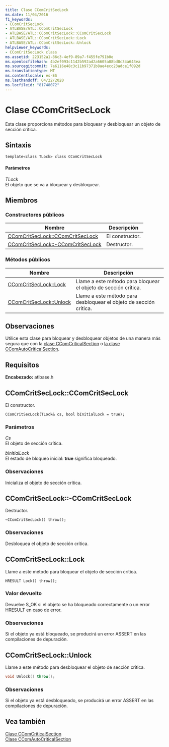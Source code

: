 ```yaml
---
title: Clase CComCritSecLock
ms.date: 11/04/2016
f1_keywords:
- CComCritSecLock
- ATLBASE/ATL::CComCritSecLock
- ATLBASE/ATL::CComCritSecLock::CComCritSecLock
- ATLBASE/ATL::CComCritSecLock::Lock
- ATLBASE/ATL::CComCritSecLock::Unlock
helpviewer_keywords:
- CComCritSecLock class
ms.assetid: 223152a1-86c3-4ef9-89a7-f455fe791b0e
ms.openlocfilehash: 4b2ef093c1142b592ad2a6605a08bd8c34a643ea
ms.sourcegitcommit: 7a6116e48c3c11b97371b8ae4ecc23adce1f092d
ms.translationtype: MT
ms.contentlocale: es-ES
ms.lasthandoff: 04/22/2020
ms.locfileid: "81748072"
---
```

# <a name="ccomcritseclock-class"></a>Clase CComCritSecLock

Esta clase proporciona métodos para bloquear y desbloquear un objeto de sección crítica.

## <a name="syntax"></a>Sintaxis

```
template<class TLock> class CComCritSecLock
```

#### <a name="parameters"></a>Parámetros

*TLock*<br/>
El objeto que se va a bloquear y desbloquear.

## <a name="members"></a>Miembros

### <a name="public-constructors"></a>Constructores públicos

|Nombre|Descripción|
|----------|-----------------|
|[CComCritSecLock::CComCritSecLock](#ctor)|El constructor.|
|[CComCritSecLock::-CComCritSecLock](#dtor)|Destructor.|

### <a name="public-methods"></a>Métodos públicos

|Nombre|Descripción|
|----------|-----------------|
|[CComCritSecLock::Lock](#lock)|Llame a este método para bloquear el objeto de sección crítica.|
|[CComCritSecLock::Unlock](#unlock)|Llame a este método para desbloquear el objeto de sección crítica.|

## <a name="remarks"></a>Observaciones

Utilice esta clase para bloquear y desbloquear objetos de una manera más segura que con la [clase CComCriticalSection](../../atl/reference/ccomcriticalsection-class.md) o [la clase CComAutoCriticalSection](../../atl/reference/ccomautocriticalsection-class.md).

## <a name="requirements"></a>Requisitos

**Encabezado:** atlbase.h

## <a name="ccomcritseclockccomcritseclock"></a><a name="ctor"></a>CComCritSecLock::CComCritSecLock

El constructor.

```
CComCritSecLock(TLock& cs, bool bInitialLock = true);
```

### <a name="parameters"></a>Parámetros

*Cs*<br/>
El objeto de sección crítica.

*bInitialLock*<br/>
El estado de bloqueo inicial: **true** significa bloqueado.

### <a name="remarks"></a>Observaciones

Inicializa el objeto de sección crítica.

## <a name="ccomcritseclockccomcritseclock"></a><a name="dtor"></a>CComCritSecLock::-CComCritSecLock

Destructor.

```
~CComCritSecLock() throw();
```

### <a name="remarks"></a>Observaciones

Desbloquea el objeto de sección crítica.

## <a name="ccomcritseclocklock"></a><a name="lock"></a>CComCritSecLock::Lock

Llame a este método para bloquear el objeto de sección crítica.

```
HRESULT Lock() throw();
```

### <a name="return-value"></a>Valor devuelto

Devuelve S_OK si el objeto se ha bloqueado correctamente o un error HRESULT en caso de error.

### <a name="remarks"></a>Observaciones

Si el objeto ya está bloqueado, se producirá un error ASSERT en las compilaciones de depuración.

## <a name="ccomcritseclockunlock"></a><a name="unlock"></a>CComCritSecLock::Unlock

Llame a este método para desbloquear el objeto de sección crítica.

```cpp
void Unlock() throw();
```

### <a name="remarks"></a>Observaciones

Si el objeto ya está desbloqueado, se producirá un error ASSERT en las compilaciones de depuración.

## <a name="see-also"></a>Vea también

[Clase CComCriticalSection](../../atl/reference/ccomcriticalsection-class.md)<br/>
[Clase CComAutoCriticalSection](../../atl/reference/ccomautocriticalsection-class.md)
